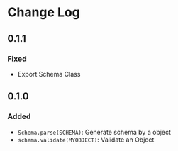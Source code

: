 # Change Log

## 0.1.1
### Fixed
 - Export Schema Class

## 0.1.0
### Added
 - `Schema.parse(SCHEMA)`: Generate schema by a object
 - `schema.validate(MYOBJECT)`: Validate an Object

